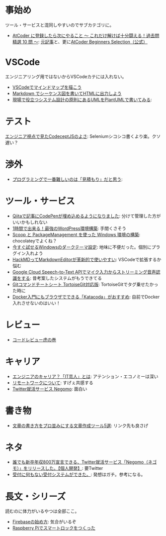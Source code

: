 # 事始め
ツール・サービスと混同しやすいのでサブカテゴリに。

- [AtCoder に登録したら次にやること ～ これだけ解けば十分闘える！過去問精選 10 問 ～](https://qiita.com/drken/items/fd4e5e3630d0f5859067): [元記事](https://zono-0317.hatenablog.com/entry/2018/04/15/172250)と、更に[AtCoder Beginners Selection（公式）](https://atcoder.jp/contests/abs)


# VSCode
エンジニアリング用ではないからVSCodeカテには入れない。

- [VSCodeでマインドマップを描こう](https://qiita.com/u-tanick/items/c178a759ab228eb1d64a)
- [Markdown でシーケンス図を書いてHTMLに出力しよう](https://qiita.com/ksh-fthr/items/40ebbcdb67d126ac2202)
- [現場で役立つシステム設計の原則にあるUMLをPlantUMLで書いてみる](https://qiita.com/laqiiz/items/fb7ad9dfb7430dd08455): 

# テスト
[エンジニア視点で見たCodeceptJSのよさ](https://qiita.com/tsuemura/items/fc0c74884cb3c6760a75): Seleniumシコシコ書くより楽。クソ遅い？

# 渉外
- [プログラミングで一番難しいのは「見積もり」だと思う](https://qiita.com/yuno_miyako/items/8678cd542fbb7050e40e): 

# ツール・サービス
- [Qiitaで記事にCodePenが埋め込めるようになりました](https://qiita.com/Qiita/items/edae7417214c8e957f54): 分けて管理した方がいいかもしれない
- [1時間で出来る！最強のWordPress環境構築](https://qiita.com/ryuta69/items/dbb0db5cf7099b7a7cc4): 手間くさそう
- [Scoop と PackageManagement を使った Windows 環境の構築](https://qiita.com/kikuchi_kentaro/items/77793e4a21db6ffdb7cd): chocolateyでよくね？
- [今すぐ試せるWindowsのダークテーマ設定](https://qiita.com/yokoyan/items/a7525235ef002d538dec): 地味に不便だった。個別にプラグイン入れよう
- [HackMDってMarkdownEditorが革新的で使いやすい](https://qiita.com/norinity1103/items/85aa990dbe6582b6d701): VSCodeで拡張するか悩む
- [Google Cloud Speech-to-Text APIでマイク入力からストリーミング音声認識をする](https://qiita.com/hamham/items/3733ac8cd9e3d7b9ccae): 昔考案したシステムがもうできてる
- [Gitコマンドチートシート TortoiseGit対応版](https://qiita.com/tetsurom/items/d83027799e220c0c3998): TortoiseGitでタグ乗せたかった時に
- [Docker入門にもブラウザでできる「Katacoda」がおすすめ](https://qiita.com/hikaru_/items/e69d50e04f904ecf9cc8): 自前でDocker入れさせないのはいい！

# レビュー
- [コードレビュー虎の巻](https://qiita.com/teradonburi/items/2fa475c860d0fb16c0eb)

# キャリア
- [エンジニアのキャリア？「IT芸人」とは](https://qiita.com/masuidrive/items/8d9bb0cfc2096c4eb8db): アテンション・エコノミーは深い
- [リモートワークについて](https://qiita.com/YuichiroMinato/items/a67d0fa8323649ddd9d0): すげぇ共感する
- [Twitter就活サービス Negomo](https://qiita.com/TaKO8Ki/items/f7812f3164e00199bda6): 面白い

# 書き物
- [文章の書き方をプロ並みにする文章作成ツール5選](https://qiita.com/busyoumono99/items/01348bcdd8f40cc392c5#_reference-4c67286ac470033f12fd): リンク先も良さげ

# ネタ
- [誰でも新卒年収800万宣言できる、Twitter就活サービス「Negomo（ネゴモ）」をリリースした。【個人開発】](https://qiita.com/TaKO8Ki/items/f7812f3164e00199bda6): 要Twitter
- [受付に何もない受付システムができた。](https://qiita.com/YuichiroMinato/items/b1fff8acd85681d7a2cc): 発想はガチ。参考になる。
# 長文・シリーズ
読むのに体力がいるやつは全部ここ。
- [Firebaseの始め方](https://qiita.com/kohashi/items/43ea22f61ade45972881): 気合がいるぞ
- [Raspberry Piでスマートロックをつくった](https://qiita.com/undo0530/items/669b6ee6b2277ea64b33)
